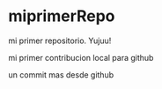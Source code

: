 # miprimerRepo
mi primer repositorio. Yujuu!

mi primer contribucion local para github

un commit mas desde github
